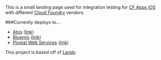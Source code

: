 This is a small landing page used for integration testing for [CF Apps iOS](https://github.com/Osis/cf-apps-ios) with different [Cloud Foundry](https://www.cloudfoundry.org) vendors.

###Currently deploys to...
  - [Atos](https://canopy-cloud.com/application-platforms/atos-cloud-foundry) ([link](https://cf-apps.apps.eu01.cf.canopy-cloud.com))
  - [Bluemix](https://console.ng.bluemix.net) ([link](https://cf-apps.mybluemix.net))
  - [Pivotal Web Services](https://run.pivotal.io) ([link](https://cf-apps.cfapps.io))

This project is based off of [Landy](https://github.com/paolotripodi/Landy-v1.0).
